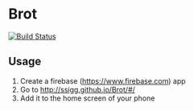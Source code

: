 # Brot

[![Build Status](https://travis-ci.org/ssigg/Brot.svg?branch=master)](https://travis-ci.org/ssigg/Brot)

Usage
-----

1. Create a firebase (https://www.firebase.com) app
2. Go to http://ssigg.github.io/Brot/#/<your-app-name>
3. Add it to the home screen of your phone
